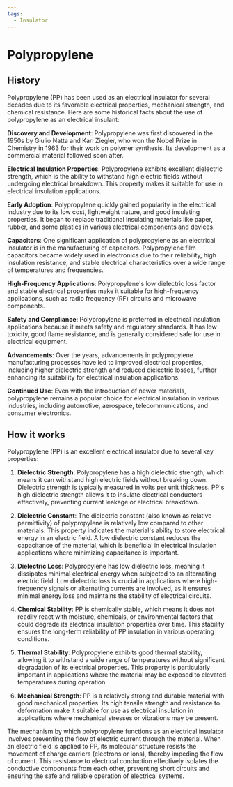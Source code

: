 ```yaml
---
tags:
  - Insulator
---
```


<head>
    <meta charset="UTF-8">
    <meta name="viewport" content="width=device-width, initial-scale=1.0">
    <meta name="description" content="Welcome to ac-electricity! Here you will learn more about electricity, the different components used to make an electrical circuit as well as their features and use cases.">
    <meta name="keywords" content="alexis carbillet, carbillet, electricity, capacitors, conductors, diodes, electronic, energy source, hardware, home appliances, inductors, insulators, resistors, semi-conductors">
    <meta name="author" content="Alexis Carbillet ">
</head>

# Polypropylene

## History

Polypropylene (PP) has been used as an electrical insulator for several decades due to its favorable electrical properties, mechanical strength, and chemical resistance. Here are some historical facts about the use of polypropylene as an electrical insulant:

**Discovery and Development**: Polypropylene was first discovered in the 1950s by Giulio Natta and Karl Ziegler, who won the Nobel Prize in Chemistry in 1963 for their work on polymer synthesis. Its development as a commercial material followed soon after.

**Electrical Insulation Properties**: Polypropylene exhibits excellent dielectric strength, which is the ability to withstand high electric fields without undergoing electrical breakdown. This property makes it suitable for use in electrical insulation applications.

**Early Adoption**: Polypropylene quickly gained popularity in the electrical industry due to its low cost, lightweight nature, and good insulating properties. It began to replace traditional insulating materials like paper, rubber, and some plastics in various electrical components and devices.

**Capacitors**: One significant application of polypropylene as an electrical insulator is in the manufacturing of capacitors. Polypropylene film capacitors became widely used in electronics due to their reliability, high insulation resistance, and stable electrical characteristics over a wide range of temperatures and frequencies.

**High-Frequency Applications**: Polypropylene's low dielectric loss factor and stable electrical properties make it suitable for high-frequency applications, such as radio frequency (RF) circuits and microwave components.

**Safety and Compliance**: Polypropylene is preferred in electrical insulation applications because it meets safety and regulatory standards. It has low toxicity, good flame resistance, and is generally considered safe for use in electrical equipment.

**Advancements**: Over the years, advancements in polypropylene manufacturing processes have led to improved electrical properties, including higher dielectric strength and reduced dielectric losses, further enhancing its suitability for electrical insulation applications.

**Continued Use**: Even with the introduction of newer materials, polypropylene remains a popular choice for electrical insulation in various industries, including automotive, aerospace, telecommunications, and consumer electronics.

## How it works

Polypropylene (PP) is an excellent electrical insulator due to several key properties:

1. **Dielectric Strength**: Polypropylene has a high dielectric strength, which means it can withstand high electric fields without breaking down. Dielectric strength is typically measured in volts per unit thickness. PP's high dielectric strength allows it to insulate electrical conductors effectively, preventing current leakage or electrical breakdown.

2. **Dielectric Constant**: The dielectric constant (also known as relative permittivity) of polypropylene is relatively low compared to other materials. This property indicates the material's ability to store electrical energy in an electric field. A low dielectric constant reduces the capacitance of the material, which is beneficial in electrical insulation applications where minimizing capacitance is important.

3. **Dielectric Loss**: Polypropylene has low dielectric loss, meaning it dissipates minimal electrical energy when subjected to an alternating electric field. Low dielectric loss is crucial in applications where high-frequency signals or alternating currents are involved, as it ensures minimal energy loss and maintains the stability of electrical circuits.

4. **Chemical Stability**: PP is chemically stable, which means it does not readily react with moisture, chemicals, or environmental factors that could degrade its electrical insulation properties over time. This stability ensures the long-term reliability of PP insulation in various operating conditions.

5. **Thermal Stability**: Polypropylene exhibits good thermal stability, allowing it to withstand a wide range of temperatures without significant degradation of its electrical properties. This property is particularly important in applications where the material may be exposed to elevated temperatures during operation.

6. **Mechanical Strength**: PP is a relatively strong and durable material with good mechanical properties. Its high tensile strength and resistance to deformation make it suitable for use as electrical insulation in applications where mechanical stresses or vibrations may be present.

The mechanism by which polypropylene functions as an electrical insulator involves preventing the flow of electric current through the material. When an electric field is applied to PP, its molecular structure resists the movement of charge carriers (electrons or ions), thereby impeding the flow of current. This resistance to electrical conduction effectively isolates the conductive components from each other, preventing short circuits and ensuring the safe and reliable operation of electrical systems.